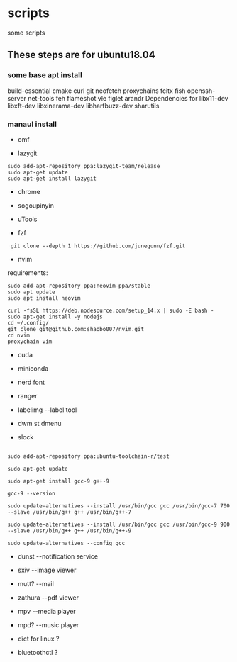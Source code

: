 # scripts
some scripts  
## These steps are for ubuntu18.04
### some base apt install

build-essential cmake curl git neofetch proxychains fcitx fish openssh-server net-tools feh flameshot ~~vlc~~ figlet 
arandr
Dependencies for  libx11-dev libxft-dev libxinerama-dev libharfbuzz-dev sharutils

### manaul install

* omf

* lazygit 
```
sudo add-apt-repository ppa:lazygit-team/release
sudo apt-get update
sudo apt-get install lazygit
```

* chrome

* sogoupinyin

* uTools

* fzf
```
 git clone --depth 1 https://github.com/junegunn/fzf.git
```
* nvim 

requirements:
```{bash}
sudo add-apt-repository ppa:neovim-ppa/stable
sudo apt update
sudo apt install neovim

curl -fsSL https://deb.nodesource.com/setup_14.x | sudo -E bash -
sudo apt-get install -y nodejs
cd ~/.config/
git clone git@github.com:shaobo007/nvim.git
cd nvim
proxychain vim
```
* cuda

* miniconda 

* nerd font

* ranger

* labelimg --label tool

* dwm st dmenu

* slock
```
 
sudo add-apt-repository ppa:ubuntu-toolchain-r/test

sudo apt-get update

sudo apt-get install gcc-9 g++-9

gcc-9 --version

sudo update-alternatives --install /usr/bin/gcc gcc /usr/bin/gcc-7 700 --slave /usr/bin/g++ g++ /usr/bin/g++-7

sudo update-alternatives --install /usr/bin/gcc gcc /usr/bin/gcc-9 900 --slave /usr/bin/g++ g++ /usr/bin/g++-9

sudo update-alternatives --config gcc
```

* dunst --notification service

* sxiv --image viewer

* mutt? --mail

* zathura  --pdf viewer

* mpv  --media player

* mpd?  --music player

* dict for linux ?

* bluetoothctl ?


